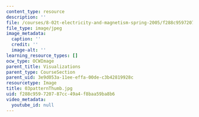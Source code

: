 ```yaml
---
content_type: resource
description: ''
file: /courses/8-02t-electricity-and-magnetism-spring-2005/f288c959720787cc49a4f8baa59ba8b6_03patternThumb.jpg
file_type: image/jpeg
image_metadata:
  caption: ''
  credit: ''
  image-alt: ''
learning_resource_types: []
ocw_type: OCWImage
parent_title: Visualizations
parent_type: CourseSection
parent_uid: 3e9d053a-11ee-effa-00de-c3b42819928c
resourcetype: Image
title: 03patternThumb.jpg
uid: f288c959-7207-87cc-49a4-f8baa59ba8b6
video_metadata:
  youtube_id: null
---
```

